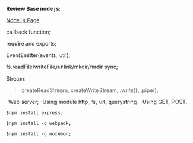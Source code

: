 **Review Base node js:**

[Node.js Page](https://nodejs.org/en/)

callback function;

require and exports;

EventEmitter(events, util);

fs.readFile/writeFile/unlink/mkdir/rmdir sync;

Stream:

> createReadStream,
> createWriteStream,
> .write(),
> .pipe();

-Web server;
-Using module http, fs, url, querystring.
-Using GET, POST.

```
$npm install express;

$npm install -g webpack;

$npm install -g nodemon;
```
